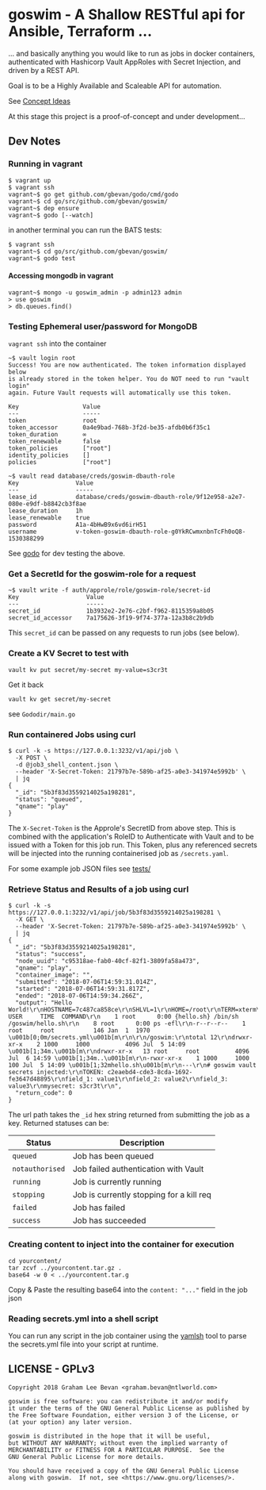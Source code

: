 # goswim - A Shallow RESTful api for Ansible, Terraform ...
... and basically anything you would like to run as jobs in docker containers,
authenticated with Hashicorp Vault AppRoles with Secret
Injection, and driven by a REST API.

Goal is to be a Highly Available and Scaleable API for automation.

See [Concept Ideas](docs/Concept_Ideas.md)

At this stage this project is a proof-of-concept and under development...

## Dev Notes

### Running in vagrant
```
$ vagrant up
$ vagrant ssh
vagrant~$ go get github.com/gbevan/godo/cmd/godo
vagrant~$ cd go/src/github.com/gbevan/goswim/
vagrant~$ dep ensure
vagrant~$ godo [--watch]
```
in another terminal you can run the BATS tests:
```
$ vagrant ssh
vagrant~$ cd go/src/github.com/gbevan/goswim/
vagrant~$ godo test
```

#### Accessing mongodb in vagrant
```
vagrant~$ mongo -u goswim_admin -p admin123 admin
> use goswim
> db.queues.find()
```

### Testing Ephemeral user/password for MongoDB
`vagrant ssh` into the container
```
~$ vault login root
Success! You are now authenticated. The token information displayed below
is already stored in the token helper. You do NOT need to run "vault login"
again. Future Vault requests will automatically use this token.

Key                  Value
---                  -----
token                root
token_accessor       0a4e9bad-768b-3f2d-be35-afdb0b6f35c1
token_duration       ∞
token_renewable      false
token_policies       ["root"]
identity_policies    []
policies             ["root"]

~$ vault read database/creds/goswim-dbauth-role
Key                Value
---                -----
lease_id           database/creds/goswim-dbauth-role/9f12e958-a2e7-080e-e9df-b8842cb3f8ae
lease_duration     1h
lease_renewable    true
password           A1a-4bHwB9x6vd6irH51
username           v-token-goswim-dbauth-role-g0YkRCwmxnbnTcFh0oQ8-1530388299
```
See [godo](Gododir/main.go) for dev testing the above.

### Get a SecretId for the goswim-role for a request
```
~$ vault write -f auth/approle/role/goswim-role/secret-id
Key                   Value
---                   -----
secret_id             1b3932e2-2e76-c2bf-f962-8115359a8b05
secret_id_accessor    7a175626-3f19-9f74-377a-12a3b8c2b9db

```
This `secret_id` can be passed on any requests to run jobs (see below).
### Create a KV Secret to test with
```
vault kv put secret/my-secret my-value=s3cr3t
```
Get it back
```
vault kv get secret/my-secret
```
see `Gododir/main.go`

### Run containered Jobs using curl
```
$ curl -k -s https://127.0.0.1:3232/v1/api/job \
  -X POST \
  -d @job3_shell_content.json \
  --header 'X-Secret-Token: 21797b7e-589b-af25-a0e3-341974e5992b' \
  | jq
{
  "_id": "5b3f83d3559214025a198281",
  "status": "queued",
  "qname": "play"
}
```
The `X-Secret-Token` is the Approle's SecretID from above step. This is
combined with the application's RoleID to Authenticate with Vault and to
be issued with a Token for this job run.  This Token, plus any referenced
secrets will be injected into the running containerised job as `/secrets.yaml`.

For some example job JSON files see [tests/](tests/)

### Retrieve Status and Results of a job using curl
```
$ curl -k -s https://127.0.0.1:3232/v1/api/job/5b3f83d3559214025a198281 \
  -X GET \
  --header 'X-Secret-Token: 21797b7e-589b-af25-a0e3-341974e5992b' \
  | jq
{
  "_id": "5b3f83d3559214025a198281",
  "status": "success",
  "node_uuid": "c95318ae-fab0-40cf-82f1-3809fa58a473",
  "qname": "play",
  "container_image": "",
  "submitted": "2018-07-06T14:59:31.014Z",
  "started": "2018-07-06T14:59:31.817Z",
  "ended": "2018-07-06T14:59:34.266Z",
  "output": "Hello World!\r\nHOSTNAME=7c487ca858ce\r\nSHLVL=1\r\nHOME=/root\r\nTERM=xterm\r\nPATH=/usr/local/sbin:/usr/local/bin:/usr/sbin:/usr/bin:/sbin:/bin\r\nPWD=/\r\nPID   USER     TIME  COMMAND\r\n    1 root      0:00 {hello.sh} /bin/sh /goswim/hello.sh\r\n    8 root      0:00 ps -efl\r\n-r--r--r--    1 root     root           146 Jan  1  1970 \u001b[0;0m/secrets.yml\u001b[m\r\n\r\n/goswim:\r\ntotal 12\r\ndrwxr-xr-x    2 1000     1000          4096 Jul  5 14:09 \u001b[1;34m.\u001b[m\r\ndrwxr-xr-x   13 root     root          4096 Jul  6 14:59 \u001b[1;34m..\u001b[m\r\n-rwxr-xr-x    1 1000     1000           100 Jul  5 14:09 \u001b[1;32mhello.sh\u001b[m\r\n---\r\n# goswim vault secrets injected:\r\nTOKEN: c2eaebd4-cde3-8cda-1692-fe3647d48895\r\nfield_1: value1\r\nfield_2: value2\r\nfield_3: value3\r\nmysecret: s3cr3t\r\n",
  "return_code": 0
}
```
The url path takes the `_id` hex string returned from submitting the job as
a key.
Returned statuses can be:

| Status          | Description                              |
|-----------------|------------------------------------------|
| `queued`        | Job has been queued                      |
| `notauthorised` | Job failed authentication with Vault     |
| `running`       | Job is currently running                 |
| `stopping`      | Job is currently stopping for a kill req |
| `failed`        | Job has failed                           |
| `success`       | Job has succeeded                        |

### Creating content to inject into the container for execution

```
cd yourcontent/
tar zcvf ../yourcontent.tar.gz .
base64 -w 0 < ../yourcontent.tar.g
```
Copy & Paste the resulting base64 into the `content: "..."` field in the job json

### Reading secrets.yml into a shell script

You can run any script in the job container using the
[yamlsh](https://github.com/gbevan/yamlsh) tool to parse the secrets.yml
file into your script at runtime.

## LICENSE - GPLv3

```
Copyright 2018 Graham Lee Bevan <graham.bevan@ntlworld.com>

goswim is free software: you can redistribute it and/or modify
it under the terms of the GNU General Public License as published by
the Free Software Foundation, either version 3 of the License, or
(at your option) any later version.

goswim is distributed in the hope that it will be useful,
but WITHOUT ANY WARRANTY; without even the implied warranty of
MERCHANTABILITY or FITNESS FOR A PARTICULAR PURPOSE.  See the
GNU General Public License for more details.

You should have received a copy of the GNU General Public License
along with goswim.  If not, see <https://www.gnu.org/licenses/>.
```
